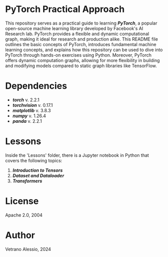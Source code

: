 # PyTorch Practical Approach

This repository serves as a practical guide to learning ***PyTorch***, a popular open-source machine learning library developed by Facebook's AI Research lab. PyTorch provides a flexible and dynamic computational graph, making it ideal for research and production alike. This README file outlines the basic concepts of PyTorch, introduces fundamental machine learning concepts, and explains how this repository can be used to dive into PyTorch through hands-on exercises using Python.
Moreover, PyTorch offers dynamic computation graphs, allowing for more flexibility in building and modifying models compared to static graph libraries like TensorFlow.


# Dependencies
* ***torch*** v. 2.2.1
* ***torchvision*** v. 0.17.1
* ***matplotlib*** v. 3.8.3
* ***numpy*** v. 1.26.4
* ***panda*** v. 2.2.1

# Lessons
Inside the 'Lessons' folder, there is a Jupyter notebook in Python that covers the following topics:

1. ***Introduction to Tensors***
2. ***Dataset and Dataloader***
3. ***Transformers***

# License
Apache 2.0, 2004

# Author 

Vetrano Alessio, 2024
